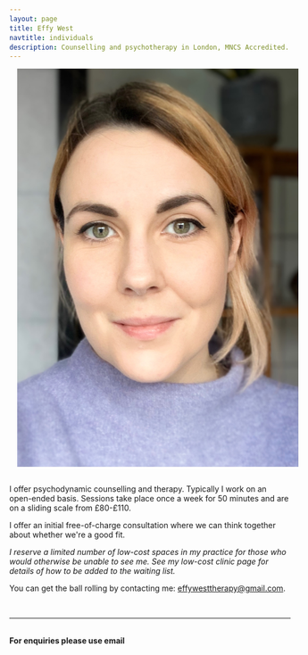 ```yaml
---
layout: page
title: Effy West
navtitle: individuals
description: Counselling and psychotherapy in London, MNCS Accredited.
---
```

<img class="col one right" src="/img/8D6106A2-86BA-4F07-AF7B-1B8AC3DCCADE.jpeg" alt="West Therapy" style="margin: 0 0 1em 1em" />

I offer psychodynamic counselling and therapy. Typically I work on an open-ended basis. Sessions take place once a week for 50 minutes and are on a sliding scale from £80-£110.

I offer an initial free-of-charge consultation where we can think together about whether we're a good fit.

*I reserve a limited number of low-cost spaces in my practice for those who would otherwise be unable to see me. See my low-cost clinic page for details of how to be added to the waiting list.*

You can get the ball rolling by contacting me: [effywesttherapy@gmail.com](mailto:effywesttherapy@gmail.com).

<b>

<!-- Professional verification provided by Psychology Today --> 
<a href="https://www.psychologytoday.com/profile/844331" class="sx-verified-seal"></a> 
<script type="text/javascript" src="https://member.psychologytoday.com/verified-seal.js" data-badge="15" data-id="844331" data-code="aHR0cHM6Ly93d3cucHN5Y2hvbG9neXRvZGF5LmNvbS9hcGkvdmVyaWZpZWQtc2VhbC9zZWFscy9bQkFER0VdL3Byb2ZpbGUvW1BST0ZJTEVfSURdP2NhbGxiYWNrPXN4Y2FsbGJhY2s="></script> 
<!-- End Verification -->
<br/>
<hr/>
<br/>
<span class="contacticon center">
	<a href="mailto:effywesttherapy@gmail.com"><i class="fa fa-envelope-square"></i></a>
	<a href="" target="_blank"><i class="fa fa-twitter-square"></i></a>
</span>

<div class="col three caption">
	For enquiries please use email
</div>
